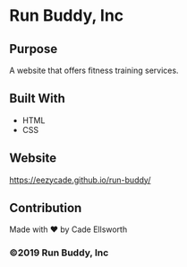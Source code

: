 # Run Buddy, Inc

## Purpose
A website that offers fitness training services.

## Built With
* HTML
* CSS

## Website
https://eezycade.github.io/run-buddy/

## Contribution
Made with ❤️ by Cade Ellsworth

### ©️2019 Run Buddy, Inc 
